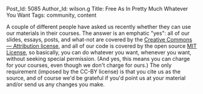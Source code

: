 Post_Id: 5085
Author_Id: wilson.g
Title: Free As In Pretty Much Whatever You Want
Tags: community, content

<p>A couple of different people have asked us recently whether they can use our materials in their courses. The answer is an emphatic "yes": all of our slides, essays, posts, and what-not are covered by the <a href="http://creativecommons.org/licenses/by/3.0/">Creative Commons &mdash; Attribution license</a>, and all of our code is covered by the open source <a href="http://opensource.org/licenses/mit-license.php">MIT License</a>, so basically, you can do whatever you want, whenever you want, without seeking special permission. (And yes, this means you can charge for your courses, even though we don't charge for ours.) The only requirement (imposed by the CC-BY license) is that you cite us as the source, and of course we'd be grateful if you'd point us at your material and/or send us any changes you make.</p>
